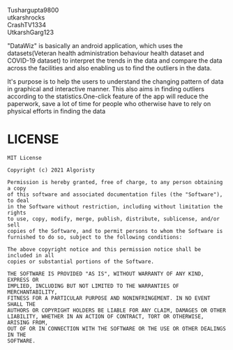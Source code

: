 Tushargupta9800 <br/>
utkarshrocks <br/>
CrashTV1334 <br/>
UtkarshGarg123<br/>

"DataWiz" is basically an android application, which uses the datasets(Veteran health administration behaviour health dataset and COVID-19 dataset) to interpret the trends in the data and compare the data across the facilities and also enabling us to find the outliers in the data.

It's purpose is to help the users to understand the changing pattern of data in graphical and interactive manner.
This also aims in finding outliers according to the statistics.One-click feature of the app will reduce the paperwork, save a lot of time for people who otherwise have to rely on physical efforts in finding the data


# LICENSE
```
MIT License

Copyright (c) 2021 Algoristy

Permission is hereby granted, free of charge, to any person obtaining a copy
of this software and associated documentation files (the "Software"), to deal
in the Software without restriction, including without limitation the rights
to use, copy, modify, merge, publish, distribute, sublicense, and/or sell
copies of the Software, and to permit persons to whom the Software is
furnished to do so, subject to the following conditions:

The above copyright notice and this permission notice shall be included in all
copies or substantial portions of the Software.

THE SOFTWARE IS PROVIDED "AS IS", WITHOUT WARRANTY OF ANY KIND, EXPRESS OR
IMPLIED, INCLUDING BUT NOT LIMITED TO THE WARRANTIES OF MERCHANTABILITY,
FITNESS FOR A PARTICULAR PURPOSE AND NONINFRINGEMENT. IN NO EVENT SHALL THE
AUTHORS OR COPYRIGHT HOLDERS BE LIABLE FOR ANY CLAIM, DAMAGES OR OTHER
LIABILITY, WHETHER IN AN ACTION OF CONTRACT, TORT OR OTHERWISE, ARISING FROM,
OUT OF OR IN CONNECTION WITH THE SOFTWARE OR THE USE OR OTHER DEALINGS IN THE
SOFTWARE.
```
